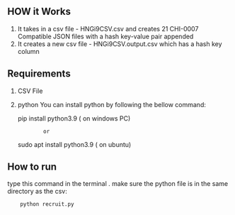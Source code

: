 ## HOW it Works

1. It takes in  a csv file - HNGi9CSV.csv and creates 21 CHI-0007 Compatible JSON files with a hash key-value pair appended
2. It creates a new csv file - HNGi9CSV.output.csv which has a hash key column


## Requirements
1. CSV File
2. python
    You can install python by following the bellow command:
    
    pip install python3.9 ( on windows PC)

               or 

    sudo apt install python3.9 ( on ubuntu)

## How to run

type this command  in the terminal . make sure the python file is in the same directory as the csv:

```
    python recruit.py

```






